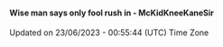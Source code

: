 #### Wise man says only fool rush in - McKidKneeKaneSir
Updated on 23/06/2023 - 00:55:44 (UTC) Time Zone
